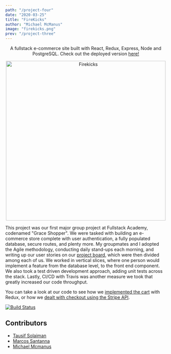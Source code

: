 ```yaml
---
path: "/project-four"
date: "2020-03-25"
title: "FireKicks"
author: "Michael McManus"
image: "firekicks.png"
prev: "/project-three"
---
```


<p align="center">
  A fullstack e-commerce site built with React, Redux, Express, Node and PostgreSQL. Check out the deployed version <a href="https://fire-kicks.herokuapp.com">here!</a>
</p>
<p align="center">
  <img src="https://i.imgur.com/9YsgE1B.png" width="500" alt="Firekicks"/>
</p>

This project was our first major group project at Fullstack Academy, codenamed "Grace Shopper". We were tasked with building an e-commerce store complete with user authentication, a fully populated database, secure routes, and plenty more. My groupmates and I adopted the Agile methodology, conducting daily stand-ups each morning, and writing up our user stories on our <a href="https://github.com/YankeeStatium/FireKicks/projects" target="_blank" rel="noopener noreferrer">project board</a>, which were then divided among each of us. We worked in vertical slices, where one person would implement a feature from the database level, to the front end component. We also took a test driven development approach, adding unit tests across the stack. Lastly, CI/CD with Travis was another measure we took that greatly increased our code throughput.

You can take a look at our code to see how we <a href="https://github.com/MikeMcmanus95/FireKicks/blob/master/client/store/cart.js" target="_blank" rel="noopener noreferrer">implemented the cart</a> with Redux, or how we <a href="https://github.com/MikeMcmanus95/FireKicks/blob/master/client/components/Checkout.js" target="_blank" rel="noopener noreferrer">dealt with checkout using the Stripe API</a>.

[![Build Status](https://travis-ci.org/MikeMcmanus95/FireKicks.svg?branch=master)](https://travis-ci.org/MikeMcmanus95/FireKicks)

## Contributors

- <a href="https://github.com/TauSolaiman" target="_blank" rel="noopener noreferrer">Tausif Solaiman</a>
- <a href="https://github.com/mcs2019" target="_blank" rel="noopener noreferrer">Marcos Santanna</a>
- <a href="https://github.com/MikeMcmanus95" target="_blank" rel="noopener noreferrer">Michael Mcmanus</a>
